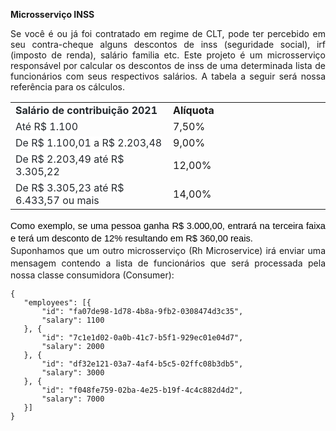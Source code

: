 <p><strong>Microsservi&ccedil;o INSS</strong>&nbsp;</p>
<p style="text-align: justify;">Se voc&ecirc; &eacute; ou j&aacute; foi contratado em regime de CLT, pode ter percebido em seu contra-cheque alguns descontos de inss (seguridade social), irf (imposto de renda), sal&aacute;rio familia etc. Este projeto &eacute; um microsservi&ccedil;o respons&aacute;vel por calcular os descontos de inss de uma determinada lista de funcion&aacute;rios com seus respectivos sal&aacute;rios. A tabela a seguir ser&aacute; nossa refer&ecirc;ncia para os c&aacute;lculos.</p>
<table style="width: 100%;">
    <tbody>
        <tr>
            <td style="width: 50.0000%;"><span style='color: rgb(36, 41, 46); font-family: -apple-system, BlinkMacSystemFont, "Segoe UI", Helvetica, Arial, sans-serif, "Apple Color Emoji", "Segoe UI Emoji"; font-size: 16px; font-style: normal; font-variant-ligatures: normal; font-variant-caps: normal; font-weight: 400; letter-spacing: normal; orphans: 2; text-align: start; text-indent: 0px; text-transform: none; white-space: normal; widows: 2; word-spacing: 0px; -webkit-text-stroke-width: 0px; background-color: rgb(255, 255, 255); text-decoration-thickness: initial; text-decoration-style: initial; text-decoration-color: initial; display: inline !important; float: none;'><strong>Sal&aacute;rio de contribui&ccedil;&atilde;o 2021</strong></span><strong><br></strong></td>
            <td style="width: 50.0000%;"><strong>Al&iacute;quota</strong></td>
        </tr>
        <tr>
            <td style="width: 50.0000%;"><span style='color: rgb(36, 41, 46); font-family: -apple-system, BlinkMacSystemFont, "Segoe UI", Helvetica, Arial, sans-serif, "Apple Color Emoji", "Segoe UI Emoji"; font-size: 16px; font-style: normal; font-variant-ligatures: normal; font-variant-caps: normal; font-weight: 400; letter-spacing: normal; orphans: 2; text-align: start; text-indent: 0px; text-transform: none; white-space: normal; widows: 2; word-spacing: 0px; -webkit-text-stroke-width: 0px; background-color: rgb(255, 255, 255); text-decoration-thickness: initial; text-decoration-style: initial; text-decoration-color: initial; display: inline !important; float: none;'>At&eacute; R$ 1.100</span></td>
            <td style="width: 50.0000%;">7,50%</td>
        </tr>
        <tr>
            <td style="width: 50.0000%;"><span style='color: rgb(36, 41, 46); font-family: -apple-system, BlinkMacSystemFont, "Segoe UI", Helvetica, Arial, sans-serif, "Apple Color Emoji", "Segoe UI Emoji"; font-size: 16px; font-style: normal; font-variant-ligatures: normal; font-variant-caps: normal; font-weight: 400; letter-spacing: normal; orphans: 2; text-align: start; text-indent: 0px; text-transform: none; white-space: normal; widows: 2; word-spacing: 0px; -webkit-text-stroke-width: 0px; background-color: rgb(255, 255, 255); text-decoration-thickness: initial; text-decoration-style: initial; text-decoration-color: initial; display: inline !important; float: none;'>De R$ 1.100,01 a R$ 2.203,48</span></td>
            <td style="width: 50.0000%;">9,00%</td>
        </tr>
        <tr>
            <td style="width: 50.0000%;"><span style='color: rgb(36, 41, 46); font-family: -apple-system, BlinkMacSystemFont, "Segoe UI", Helvetica, Arial, sans-serif, "Apple Color Emoji", "Segoe UI Emoji"; font-size: 16px; font-style: normal; font-variant-ligatures: normal; font-variant-caps: normal; font-weight: 400; letter-spacing: normal; orphans: 2; text-align: start; text-indent: 0px; text-transform: none; white-space: normal; widows: 2; word-spacing: 0px; -webkit-text-stroke-width: 0px; background-color: rgb(255, 255, 255); text-decoration-thickness: initial; text-decoration-style: initial; text-decoration-color: initial; display: inline !important; float: none;'>De R$ 2.203,49 at&eacute; R$ 3.305,22</span></td>
            <td style="width: 50.0000%;">12,00%</td>
        </tr>
        <tr>
            <td style="width: 50.0000%;"><span style='color: rgb(36, 41, 46); font-family: -apple-system, BlinkMacSystemFont, "Segoe UI", Helvetica, Arial, sans-serif, "Apple Color Emoji", "Segoe UI Emoji"; font-size: 16px; font-style: normal; font-variant-ligatures: normal; font-variant-caps: normal; font-weight: 400; letter-spacing: normal; orphans: 2; text-align: start; text-indent: 0px; text-transform: none; white-space: normal; widows: 2; word-spacing: 0px; -webkit-text-stroke-width: 0px; background-color: rgb(255, 255, 255); text-decoration-thickness: initial; text-decoration-style: initial; text-decoration-color: initial; display: inline !important; float: none;'>De R$ 3.305,23 at&eacute; R$ 6.433,57 ou mais</span></td>
            <td style="width: 50.0000%;">14,00%</td>
        </tr>
    </tbody>
</table>
<p dir="ltr" style="line-height:1.38;text-align: justify;margin-top:0pt;margin-bottom:0pt;"><span style="font-size:11pt;font-family:Arial;color:#000000;background-color:transparent;font-weight:400;font-style:normal;font-variant:normal;text-decoration:none;vertical-align:baseline;white-space:pre;white-space:pre-wrap;">Como exemplo, se uma pessoa ganha R$ 3.000,00, entrar&aacute; na terceira faixa e ter&aacute; um desconto de 12% resultando em R$ 360,00 reais.</span></p>
<p dir="ltr" style="line-height:1.38;text-align: justify;margin-top:0pt;margin-bottom:0pt;">Suponhamos que um outro microsservi&ccedil;o (Rh Microservice) ir&aacute; enviar uma mensagem contendo a lista de funcion&aacute;rios que ser&aacute; processada pela nossa classe consumidora (Consumer):</p>


	{
       "employees": [{
		   "id": "fa07de98-1d78-4b8a-9fb2-0308474d3c35",
		   "salary": 1100
	   }, {
		   "id": "7c1e1d02-0a0b-41c7-b5f1-929ec01e04d7",
		   "salary": 2000
	   }, {
		   "id": "df32e121-03a7-4af4-b5c5-02ffc08b3db5",
		   "salary": 3000
	   }, {
		   "id": "f048fe759-02ba-4e25-b19f-4c4c882d4d2",
		   "salary": 7000
	   }]
    }
